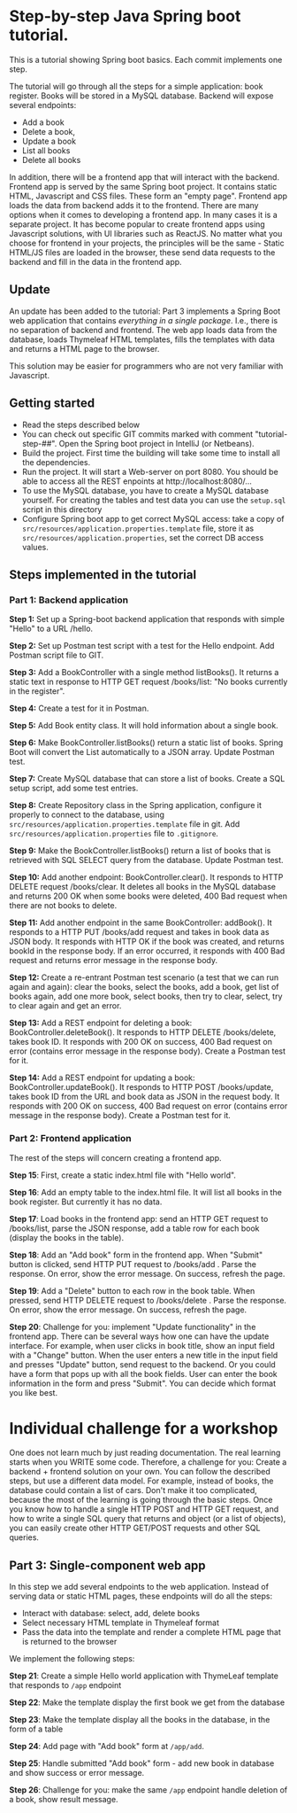 # Step-by-step Java Spring boot tutorial. 

This is a tutorial showing Spring boot basics. Each commit implements one step.

The tutorial will go through all the steps for a simple application: book register. 
Books will be stored in a MySQL database. 
Backend will expose several endpoints: 
* Add a book
* Delete a book, 
* Update a book
* List all books
* Delete all books

In addition, there will be a frontend app that will interact with the backend. 
Frontend app is served by the same Spring boot project. 
It contains static HTML, Javascript and CSS files. These form an "empty page". 
Frontend app loads the data from backend adds it to the frontend. 
There are many options when it comes to developing a frontend app. 
In many cases it is a separate project. It has become popular to create frontend apps 
using Javascript solutions, with UI libraries such as ReactJS. 
No matter what you choose for frontend in your projects, the principles will be 
the same - Static HTML/JS files are loaded in the browser, these send data 
requests to the backend and fill in the data in the frontend app.

## Update
An update has been added to the tutorial: Part 3 implements a Spring Boot web application 
that contains *everything in a single package*. I.e., there is no separation of backend
and frontend. The web app loads data from the database, loads Thymeleaf HTML templates, fills 
the templates with data and returns a HTML page to the browser. 

This solution may be easier for programmers who are not very familiar with Javascript.

## Getting started
* Read the steps described below
* You can check out specific GIT commits marked with comment "tutorial-step-##". Open the Spring boot project in IntelliJ (or Netbeans).
* Build the project. First time the building will take some time to install all the dependencies.
* Run the project. It will start a Web-server on port 8080. You should be able to access all the REST enpoints at http://localhost:8080/...
* To use the MySQL database, you have to create a MySQL database yourself. For creating the tables and test data you can use the `setup.sql` script in this directory
* Configure Spring boot app to get correct MySQL access: take a copy of `src/resources/application.properties.template` file, store it as `src/resources/application.properties`, set the correct DB access values.

## Steps implemented in the tutorial
### Part 1: Backend application
**Step 1:** Set up a Spring-boot backend application that responds with simple "Hello" to a URL /hello.

**Step 2:** Set up Postman test script with a test for the Hello endpoint. Add Postman script file to GIT.

**Step 3:** Add a BookController with a single method listBooks(). It returns a static text in response to HTTP GET request /books/list: "No books currently in the register".

**Step 4:** Create a test for it in Postman.

**Step 5:** Add Book entity class. It will hold information about a single book.

**Step 6:** Make BookController.listBooks() return a static list of books. Spring Boot will convert the List<Book> automatically to a JSON array. Update Postman test.

**Step 7:** Create MySQL database that can store a list of books. Create a SQL setup script, add some test entries.

**Step 8:** Create Repository class in the Spring application, configure it properly to connect to the database, using `src/resources/application.properties.template` file in git. Add `src/resources/application.properties` file to `.gitignore`.

**Step 9:** Make the BookController.listBooks() return a list of books that is retrieved with SQL SELECT query from the database. Update Postman test.

**Step 10:** Add another endpoint: BookController.clear(). It responds to HTTP DELETE request /books/clear. It deletes all books in the MySQL database and returns 200 OK when some books were deleted, 400 Bad request when there are not books to delete.

**Step 11:** Add another endpoint in the same BookController: addBook(). It responds to a HTTP PUT /books/add request and takes in book data as JSON body. It responds with HTTP OK if the book was created, and returns bookId in the response body. If an error occurred, it responds with 400 Bad request and returns error message in the response body.

**Step 12:** Create a re-entrant Postman test scenario (a test that we can run again and again): clear the books, select the books, add a book, get list of books again, add one more book, select books, then try to clear, select, try to clear again and get an error. 

**Step 13:** Add a REST endpoint for deleting a book: BookController.deleteBook(). It responds to HTTP DELETE /books/delete, takes book ID. It responds with 200 OK on success, 400 Bad request on error (contains error message in the response body). Create a Postman test for it.

**Step 14:** Add a REST endpoint for updating a book: BookController.updateBook(). It responds to HTTP POST /books/update, takes book ID from the URL and book data as JSON in the request body. It responds with 200 OK on success, 400 Bad request on error (contains error message in the response body). Create a Postman test for it.

### Part 2: Frontend application
The rest of the steps will concern creating a frontend app. 

**Step 15**: First, create a static index.html file with "Hello world".

**Step 16**: Add an empty table to the index.html file. It will list all books in the book register. But currently it has no data.

**Step 17**: Load books in the frontend app: send an HTTP GET request to /books/list, parse the JSON response, add a table row for each book (display the books in the table).

**Step 18**: Add an "Add book" form in the frontend app. When "Submit" button is clicked, send HTTP PUT request to /books/add . Parse the response. On error, show the error message. On success, refresh the page.

**Step 19**: Add a "Delete" button to each row in the book table. When pressed, send HTTP DELETE request to /books/delete . Parse the response. On error, show the error message. On success, refresh the page.

**Step 20**: Challenge for you: implement "Update functionality" in the frontend app. There can be several ways how one can have the update interface. For example, when user clicks in book title, show an input field with a "Change" button. When the user enters a new title in the input field and presses "Update" button, send request to the backend. Or you could have a form that pops up with all the book fields. User can enter the book information in the form and press "Submit". You can decide which format you like best.

# Individual challenge for a workshop
One does not learn much by just reading documentation. The real learning starts when you WRITE some code. Therefore, a challenge for you: Create a backend + frontend solution on your own. You can follow the described steps, but use a different data model. For example, instead of books, the database could contain a list of cars. Don't make it too complicated, because the most of the learning is going through the basic steps. Once you know how to handle a single HTTP POST and HTTP GET request, and how to write a single SQL query that returns and object (or a list of objects), you can easily create other HTTP GET/POST requests and other SQL queries.

## Part 3: Single-component web app 
In this step we add several endpoints to the web application. Instead of serving data or static HTML pages, 
these endpoints will do all the steps: 
* Interact with database: select, add, delete books
* Select necessary HTML template in Thymeleaf format
* Pass the data into the template and render a complete HTML page that is returned to the browser

We implement the following steps:

**Step 21**: Create a simple Hello world application with ThymeLeaf template that responds to `/app` endpoint

**Step 22**: Make the template display the first book we get from the database

**Step 23**: Make the template display all the books in the database, in the form of a table

**Step 24**: Add page with "Add book" form at `/app/add`.

**Step 25**: Handle submitted "Add book" form - add new book in database and show success or error message.  

**Step 26**: Challenge for you: make the same `/app` endpoint handle deletion of a book, show result message.
